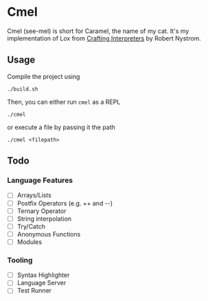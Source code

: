 # Cmel

Cmel (see-mel) is short for Caramel, the name of my cat.
It's my implementation of Lox from [Crafting Interpreters](https://www.craftinginterpreters.com) by Robert Nystrom.

## Usage

Compile the project using

```
./build.sh
```

Then, you can either run `cmel` as a REPL

```
./cmel
```

or execute a file by passing it the path

```
./cmel <filepath>
```

## Todo

### Language Features

- [ ] Arrays/Lists
- [ ] Postfix Operators (e.g. ++ and --)
- [ ] Ternary Operator
- [ ] String interpolation
- [ ] Try/Catch
- [ ] Anonymous Functions
- [ ] Modules

### Tooling

- [ ] Syntax Highlighter
- [ ] Language Server
- [ ] Test Runner
